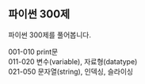 ## 파이썬 300제
파이썬 300제를 풀어봅니다.  

001-010 print문  
011-020 변수(variable), 자료형(datatype)  
021-050 문자열(string), 인덱싱, 슬라이싱
